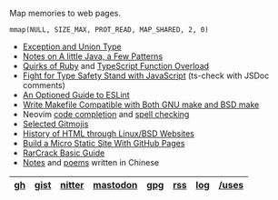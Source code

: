 Map memories to web pages.

    mmap(NULL, SIZE_MAX, PROT_READ, MAP_SHARED, 2, 0)

- [Exception and Union Type](dive-into/exceptions/)
- [Notes on A little Java, a Few Patterns](java/a-little/)
- [Quirks of Ruby](dive-into/ruby/) and [TypeScript Function Overload](dive-into/typescript/)
- [Fight for Type Safety Stand with JavaScript](dive-into/ts-check/) (ts-check with JSDoc comments)
- [An Optioned Guide to ESLint](dive-into/eslint/)
- [Write Makefile Compatible with Both GNU make and BSD make](dive-into/make)
- Neovim [code completion](vim/completion/) and [spell checking](vim/spell/)
- [Selected Gitmojis](dive-into/gitmoji/)
- [History of HTML through Linux/BSD Websites](web/html-history/)
- [Build a Micro Static Site With GitHub Pages](dive-into/gh-pages/)
- [RarCrack Basic Guide](dive-into/rarcrack/)
- [Notes](dapi/) and [poems](poems/) written in Chinese

| [gh] | [gist] | [nitter] | [mastodon] | [gpg] | [rss] | [log] | [/uses] |
| - | - | - | - | - | - | - | - |

[gh]: https://github.com/weakish "GitHub"
[Gist]: https://gist.github.com/weakish "GitHub Gist"
[nitter]: https://nitter.net/weakish "@weakish"
[mastodon]: https://social.vivaldi.net/@lib "@lib@vivaldi.net"
[gpg]: https://api.github.com/users/weakish/gpg_keys "2414 AEA0 EA48 5263 9697 F1BA 55F6 EEC2 EA3F 0A87"
[rss]: /rss.xml "RSS Feed (XML)"
[/uses]: /uses/ "Setups, gear, software"
[log]: /log/ "Micro web log"
